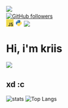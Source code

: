 ![](https://komarev.com/ghpvc/?username=w6t&color=blueviolet)         
[![GitHub followers](https://img.shields.io/github/followers/w6t.svg?style=social&label=Follow&maxAge=2592000)](https://github.com/w6t?tab=followers)              
<img height="20" src="https://raw.githubusercontent.com/github/explore/80688e429a7d4ef2fca1e82350fe8e3517d3494d/topics/javascript/javascript.png">
<img height="20" src="https://raw.githubusercontent.com/devicons/devicon/master/icons/python/python-original.svg">
<img height="20" src="https://camo.githubusercontent.com/53f8123add493304f4088d0e7a6e301a5848d53a1dca273e2be30e392f4112fb/68747470733a2f2f626c6f672e6c656f6e68617373616e2e636f2e756b2f636f6e74656e742f696d616765732f323031392f30362f76697375616c2d73747564696f2d636f64652e737667">
# Hi, i'm kriis
<img src=" https://discord.c99.nl/widget/theme-3/852978924799131679.png">

## xd :c
![stats](https://github-readme-stats.vercel.app/api?username=w6t&show_icons=true&theme=dark)
![Top Langs](https://github-readme-stats.vercel.app/api/top-langs/?username=w6t&layout=compact&theme=dark)<p align="center">
</p>
